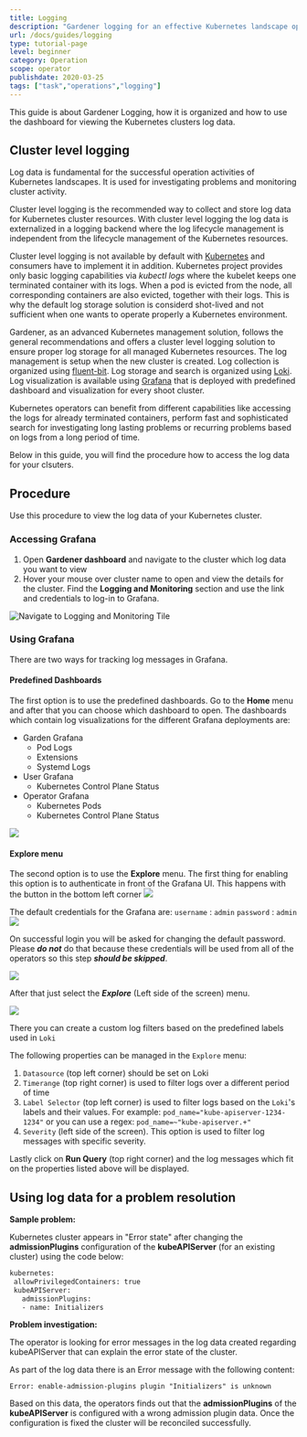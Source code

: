 ```yaml
---
title: Logging
description: "Gardener logging for an effective Kubernetes landscape operation"
url: /docs/guides/logging
type: tutorial-page
level: beginner
category: Operation
scope: operator
publishdate: 2020-03-25
tags: ["task","operations","logging"]
---
```


This guide is about Gardener Logging, how it is organized and how to use the dashboard for viewing the Kubernetes clusters log data.

## Cluster level logging
Log data is fundamental for the successful operation activities of Kubernetes landscapes. It is used for investigating problems and monitoring cluster activity. 

Cluster level logging is the recommended way to collect and store log data for Kubernetes cluster resources. With cluster level logging the log data is externalized 
in a logging backend where the log lifecycle management is independent from the lifecycle management of the Kubernetes resources.

Cluster level logging is not available by default with [Kubernetes](https://kubernetes.io/docs/concepts/cluster-administration/logging/#cluster-level-logging-architectures) and consumers have to implement it in addition.
Kubernetes project provides only basic logging capabilities via _kubectl logs_ where the kubelet keeps one terminated container with its logs. 
When a pod is evicted from the node, all corresponding containers are also evicted, together with their logs. 
This is why the default log storage solution is considerd shot-lived and not sufficient when one wants to operate properly a Kubernetes environment. 

Gardener, as an advanced Kubernetes management solution, follows the general recommendations and offers a cluster level logging solution to ensure proper log storage for all managed Kubernetes resources. 
The log management is setup when the new cluster is created.
Log collection is organized using [fluent-bit](https://fluentbit.io). 
Log storage and search is organized using [Loki](https://grafana.com/oss/loki). 
Log visualization is available using [Grafana](hhttps://grafana.com/grafana) that is deployed with 
predefined dashboard and  visualization for every shoot cluster.


Kubernetes operators can benefit from different capabilities like accessing the logs for 
already terminated containers, perform fast and sophisticated search for investigating long 
lasting problems or recurring problems based on logs from a long period of time. 

Below in this guide, you will find the procedure how to access the log data for your clsuters.

## Procedure

Use this procedure to view the log data of your Kubernetes cluster.

### Accessing Grafana
1. Open **Gardener dashboard** and navigate to the cluster which log data you want to view
2. Hover your mouse over cluster name to open and view the details for the cluster. Find the **Logging and Monitoring** section and use the link and credentials to log-in to Grafana.

![Navigate to Logging and Monitoring Tile](images/gardener-dashboard-logging.png)

### Using Grafana

There are two ways for tracking log messages in Grafana.

#### Predefined Dashboards
The first option is to use the predefined dashboards.
Go to the **Home** menu and after that you can choose which dashboard to open. The dashboards which contain log visualizations for the different Grafana deployments are:

  * Garden Grafana
    * Pod Logs
    * Extensions
    * Systemd Logs
  * User Grafana
    * Kubernetes Control Plane Status
  * Operator Grafana 
    * Kubernetes Pods
    * Kubernetes Control Plane Status

![](images/dashboards.png)

#### Explore menu
The second option is to use the **Explore** menu.
The first thing for enabling this option is to authenticate in front of the Grafana UI.
This happens with the button in the bottom left corner
![](images/login-button.png)

The default credentials for the Grafana are:
`username` : `admin`
`password` : `admin`
![](images/login-credentials.png)

On successful login you will be asked for changing the default password. Please ***do not*** do that because these credentials will be used from all of the operators so this step ***should be skipped***.

![](images/skip-password-change.png)

After that just select the ***Explore*** (Left side of the screen) menu.

![](images/explore-logs.png)

There you can create a custom log filters based on the predefined labels used in `Loki`

The following properties can be managed in the `Explore` menu:

1) `Datasource` (top left corner) should be set on Loki
2) `Timerange` (top right corner) is used to filter logs over a different period of time
3) `Label Selector` (top left corner) is used to filter logs based on the `Loki`'s labels and their values. 
For example: 
`pod_name="kube-apiserver-1234-1234"` or you can use a regex: `pod_name=~"kube-apiserver.+"`
4) `Severity` (left side of the screen). This option is used to filter log messages with specific severity.

Lastly click on **Run Query** (top right corner) and the log messages which fit on the properties listed above will be displayed.

## Using log data for a problem resolution
**Sample problem:** 

Kubernetes cluster appears in "Error state" after changing the **admissionPlugins** configuration of the **kubeAPIServer** (for an existing cluster) using the code below:
   ```bash
  kubernetes:
    allowPrivilegedContainers: true
    kubeAPIServer:
      admissionPlugins:
      - name: Initializers
   ```
**Problem investigation:**

The operator is looking for error messages in the log data created regarding kubeAPIServer that can explain the error state of the cluster. 

As part of the log data there is an Error message with the following content: 
   ```
Error: enable-admission-plugins plugin "Initializers" is unknown
   ```

Based on this data, the operators finds out that the **admissionPlugins** of the **kubeAPIServer**  is configured with a wrong admission plugin data. 
Once the configuration is fixed the cluster will be reconciled successfully.


